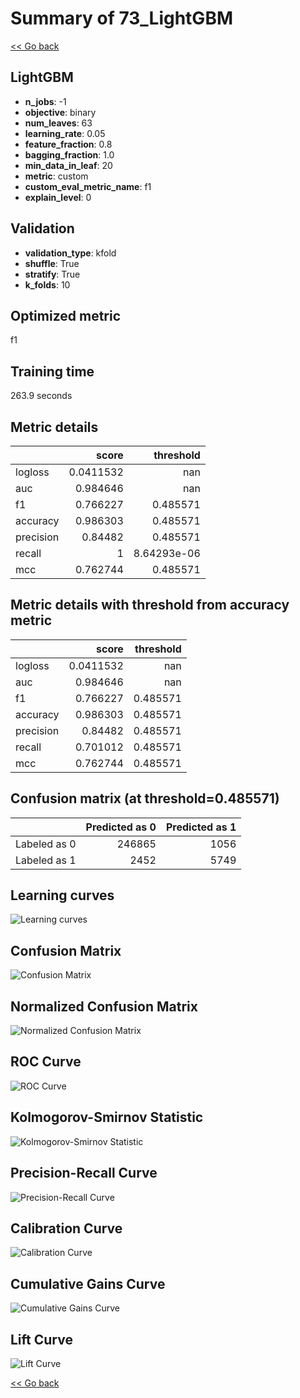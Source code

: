 # Summary of 73_LightGBM

[<< Go back](../README.md)


## LightGBM
- **n_jobs**: -1
- **objective**: binary
- **num_leaves**: 63
- **learning_rate**: 0.05
- **feature_fraction**: 0.8
- **bagging_fraction**: 1.0
- **min_data_in_leaf**: 20
- **metric**: custom
- **custom_eval_metric_name**: f1
- **explain_level**: 0

## Validation
 - **validation_type**: kfold
 - **shuffle**: True
 - **stratify**: True
 - **k_folds**: 10

## Optimized metric
f1

## Training time

263.9 seconds

## Metric details
|           |     score |     threshold |
|:----------|----------:|--------------:|
| logloss   | 0.0411532 | nan           |
| auc       | 0.984646  | nan           |
| f1        | 0.766227  |   0.485571    |
| accuracy  | 0.986303  |   0.485571    |
| precision | 0.84482   |   0.485571    |
| recall    | 1         |   8.64293e-06 |
| mcc       | 0.762744  |   0.485571    |


## Metric details with threshold from accuracy metric
|           |     score |   threshold |
|:----------|----------:|------------:|
| logloss   | 0.0411532 |  nan        |
| auc       | 0.984646  |  nan        |
| f1        | 0.766227  |    0.485571 |
| accuracy  | 0.986303  |    0.485571 |
| precision | 0.84482   |    0.485571 |
| recall    | 0.701012  |    0.485571 |
| mcc       | 0.762744  |    0.485571 |


## Confusion matrix (at threshold=0.485571)
|              |   Predicted as 0 |   Predicted as 1 |
|:-------------|-----------------:|-----------------:|
| Labeled as 0 |           246865 |             1056 |
| Labeled as 1 |             2452 |             5749 |

## Learning curves
![Learning curves](learning_curves.png)
## Confusion Matrix

![Confusion Matrix](confusion_matrix.png)


## Normalized Confusion Matrix

![Normalized Confusion Matrix](confusion_matrix_normalized.png)


## ROC Curve

![ROC Curve](roc_curve.png)


## Kolmogorov-Smirnov Statistic

![Kolmogorov-Smirnov Statistic](ks_statistic.png)


## Precision-Recall Curve

![Precision-Recall Curve](precision_recall_curve.png)


## Calibration Curve

![Calibration Curve](calibration_curve_curve.png)


## Cumulative Gains Curve

![Cumulative Gains Curve](cumulative_gains_curve.png)


## Lift Curve

![Lift Curve](lift_curve.png)



[<< Go back](../README.md)
